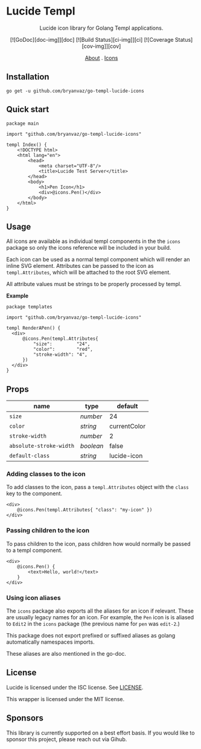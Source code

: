 
# Lucide Templ

<div align="center">

Lucide icon library for Golang Templ applications.

[![GoDoc][doc-img]][doc] [![Build Status][ci-img]][ci] [![Coverage Status][cov-img]][cov]

[About](https://lucide.dev/guide/)
.
[Icons](https://lucide.dev/icons/)

</div>

## Installation

`go get -u github.com/bryanvaz/go-templ-lucide-icons`

## Quick start

```templ
package main

import "github.com/bryanvaz/go-templ-lucide-icons"

templ Index() {
	<!DOCTYPE html>
	<html lang="en">
		<head>
			<meta charset="UTF-8"/>
			<title>Lucide Test Server</title>
		</head>
		<body>
			<h1>Pen Icon</h1>
			<div>@icons.Pen()</div>
		</body>
	</html>
}
```

## Usage

All icons are available as individual templ components in the the `icons` package
so only the icons reference will be included in your build. 

Each icon can be used as a normal templ component which will render an inline
SVG element. Attributes can be passed to the icon as `templ.Attributes`, which 
will be attached to the root SVG element.

All attribute values must be strings to be properly processed by templ.

**Example**

```templ
package templates

import "github.com/bryanvaz/go-templ-lucide-icons"

templ RenderAPen() {
  <div>
      @icons.Pen(templ.Attributes{
          "size":         "24",
          "color":        "red",
          "stroke-width": "4",
      })
  </div>
}
```

## Props

|  name                   |   type    |  default     |
| ----------------------- | --------- | ------------ |
| `size`                  | *number*  | 24           |
| `color`                 | *string*  | currentColor |
| `stroke-width`          | *number*  | 2            |
| `absolute-stroke-width` | *boolean* | false        |
| `default-class`         | *string*  | lucide-icon  |

### Adding classes to the icon

To add classes to the icon, pass a `templ.Attributes` object with the `class` key
to the component.

```templ
<div>
    @icons.Pen(templ.Attributes{ "class": "my-icon" })
</div>
```

### Passing children to the icon

To pass children to the icon, pass children how would normally be passed to a
templ component.

```templ
<div>
    @icons.Pen() {
        <text>Hello, world!</text>
    }
</div>
```

### Using icon aliases

The `icons` package also exports all the aliases for an icon if relevant.
These are usually legacy names for an icon. For example, the `Pen` icon is
is aliased to `Edit2` in the `icons` package (the previous name for `pen` was
`edit-2`.)

This package does not export prefixed or suffixed aliases as golang automatically
namespaces imports.

These aliases are also mentioned in the go-doc.

### 

## License

Lucide is licensed under the ISC license. See [LICENSE](https://lucide.dev/license).

This wrapper is licensed under the MIT license.

## Sponsors

This library is currently supported on a best effort basis. 
If you would like to sponsor this project, please reach out via Gihub.

